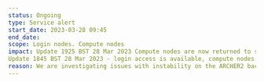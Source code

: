 ```yaml
---
status: Ongoing
type: Service alert
start_date: 2023-03-28 09:45
end_date: 
scope: Login nodes. Compute nodes
impact: Update 1925 BST 28 Mar 2023 Compute nodes are now returned to service and reservation has been removed so jobs will now run (30 nodes missing and will hopefully be returned to service tomorrow morning). 
Update 1845 BST 28 Mar 2023 - login access is available, compute nodes in process of being brought back into service. Jobs can be submitted and will start once the compute nodes are available.<br/> Original impact - new login sessions have been blocked. Existing login sessions may become unresponsive. All new jobs on the compute nodes have been prevented from starting. Current running work may fail or run slow.
reason: We are investigating issues with instability on the ARCHER2 backend cluster
---
```

